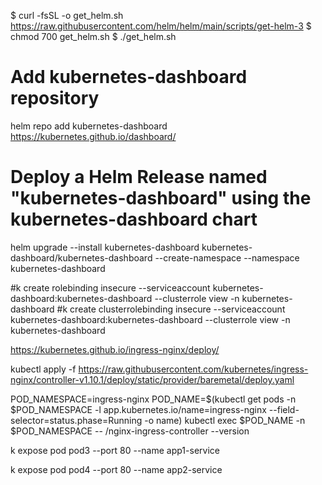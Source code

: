 

$ curl -fsSL -o get_helm.sh https://raw.githubusercontent.com/helm/helm/main/scripts/get-helm-3
$ chmod 700 get_helm.sh
$ ./get_helm.sh


# Add kubernetes-dashboard repository
helm repo add kubernetes-dashboard https://kubernetes.github.io/dashboard/
# Deploy a Helm Release named "kubernetes-dashboard" using the kubernetes-dashboard chart
helm upgrade --install kubernetes-dashboard kubernetes-dashboard/kubernetes-dashboard --create-namespace --namespace kubernetes-dashboard


#k create rolebinding insecure --serviceaccount kubernetes-dashboard:kubernetes-dashboard --clusterrole view -n kubernetes-dashboard
#k create clusterrolebinding insecure --serviceaccount kubernetes-dashboard:kubernetes-dashboard --clusterrole view -n kubernetes-dashboard

https://kubernetes.github.io/ingress-nginx/deploy/

kubectl apply -f https://raw.githubusercontent.com/kubernetes/ingress-nginx/controller-v1.10.1/deploy/static/provider/baremetal/deploy.yaml

POD_NAMESPACE=ingress-nginx
POD_NAME=$(kubectl get pods -n $POD_NAMESPACE -l app.kubernetes.io/name=ingress-nginx --field-selector=status.phase=Running -o name)
kubectl exec $POD_NAME -n $POD_NAMESPACE -- /nginx-ingress-controller --version

k expose pod pod3 --port 80 --name app1-service

k expose pod pod4 --port 80 --name app2-service
